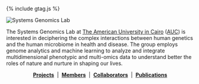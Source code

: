 {% include gtag.js %}

![Systems Genomics Lab](images/dna.jpg)

The Systems Genomics Lab at [The American University in Cairo](https://www.aucegypt.edu/) ([AUC](https://www.aucegypt.edu/)) is interested in deciphering the complex interactions between human genetics and the human microbiome in health and disease. The group employs genome analytics and machine learning to analyze and integrate multidimensional phenotypic and multi-omics data to understand better the roles of nature and nurture in shaping our lives.

<div align="center">
  
  [**Projects**](projects)&nbsp;&nbsp;|&nbsp;&nbsp;[**Members**](/members)&nbsp;&nbsp;|&nbsp;&nbsp;[**Collaborators**](/collaborators)&nbsp;&nbsp;|&nbsp;&nbsp;[**Publications**](/publications)

</div>
